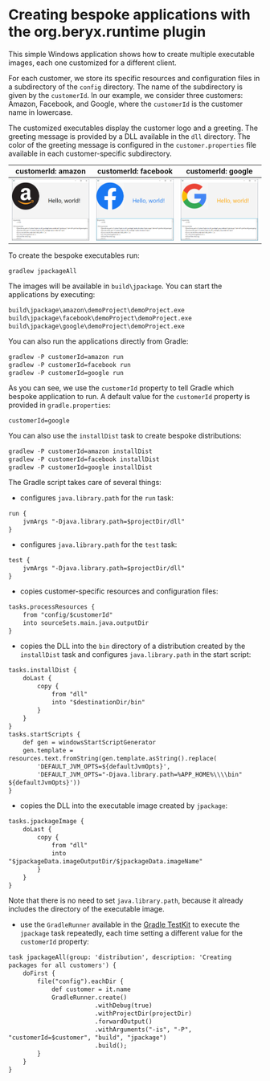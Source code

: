 # Creating bespoke applications with the org.beryx.runtime plugin

This simple Windows application shows how to create multiple executable images, each one customized for a different client.

For each customer, we store its specific resources and configuration files in a subdirectory of the `config` directory. The name of the subdirectory is given by the `customerId`. In our example, we consider three customers: Amazon, Facebook, and Google, where the `customerId` is the customer name in lowercase.

The customized executables display the customer logo and a greeting. The greeting message is provided by a DLL available in the `dll` directory. The color of the greeting message is configured in the `customer.properties` file available in each customer-specific subdirectory.

customerId: amazon |customerId: facebook | customerId: google
-------------------|---------------------|-------------------
![amazon](/demoProject/doc/amazon.png)|![facebook](/demoProject/doc/facebook.png)|![google](/demoProject/doc/google.png)

To create the bespoke executables run:
```
gradlew jpackageAll
```

The images will be available in `build\jpackage`.
You can start the applications by executing:
```
build\jpackage\amazon\demoProject\demoProject.exe
build\jpackage\facebook\demoProject\demoProject.exe
build\jpackage\google\demoProject\demoProject.exe
```

You can also run the applications directly from Gradle:
```
gradlew -P customerId=amazon run
gradlew -P customerId=facebook run
gradlew -P customerId=google run
```

As you can see, we use the `customerId` property to tell Gradle which bespoke application to run. A default value for the `customerId` property is provided in `gradle.properties`:
```
customerId=google
```

You can also use the `installDist` task to create bespoke distributions:
```
gradlew -P customerId=amazon installDist
gradlew -P customerId=facebook installDist
gradlew -P customerId=google installDist
```

The Gradle script takes care of several things:
- configures `java.library.path` for the `run` task:
```
run {
    jvmArgs "-Djava.library.path=$projectDir/dll"
}
```
- configures `java.library.path` for the `test` task:
```
test {
    jvmArgs "-Djava.library.path=$projectDir/dll"
}
```
- copies customer-specific resources and configuration files:
```
tasks.processResources {
    from "config/$customerId"
    into sourceSets.main.java.outputDir
}
```
- copies the DLL into the `bin` directory of a distribution created by the `installDist` task and configures `java.library.path` in the start script:
```
tasks.installDist {
    doLast {
        copy {
            from "dll"
            into "$destinationDir/bin"
        }
    }
}
tasks.startScripts {
    def gen = windowsStartScriptGenerator
    gen.template = resources.text.fromString(gen.template.asString().replace(
    	'DEFAULT_JVM_OPTS=${defaultJvmOpts}',
    	'DEFAULT_JVM_OPTS="-Djava.library.path=%APP_HOME%\\\\bin" ${defaultJvmOpts}'))
}
```
- copies the DLL into the executable image created by `jpackage`:
```
tasks.jpackageImage {
    doLast {
        copy {
            from "dll"
            into "$jpackageData.imageOutputDir/$jpackageData.imageName"
        }
    }
}
```
Note that there is no need to set `java.library.path`, because it already includes the directory of the executable image.
- use the `GradleRunner` available in the [Gradle TestKit](https://docs.gradle.org/current/userguide/test_kit.html) to execute the `jpackage` task repeatedly, each time setting a different value for the `customerId` property:
```
task jpackageAll(group: 'distribution', description: 'Creating packages for all customers') {
    doFirst {
        file("config").eachDir {
            def customer = it.name
            GradleRunner.create()
                        .withDebug(true)
                        .withProjectDir(projectDir)
                        .forwardOutput()
                        .withArguments("-is", "-P", "customerId=$customer", "build", "jpackage")
                        .build();
        }
    }
}
```
